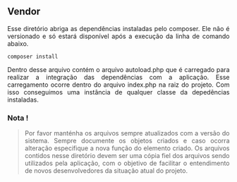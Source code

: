 ## Vendor

<p style="text-align: justify;">
Esse diretório abriga as dependências instaladas pelo composer. Ele não é versionado e só estará disponível após a execução da linha de comando abaixo.
</p>

    composer install

<p style="text-align: justify;">
Dentro desse arquivo contém o arquivo autoload.php que é carregado para realizar a integração das dependências com a aplicação. Esse carregamento ocorre dentro do arquivo index.php na raiz do projeto. Com isso conseguimos uma instância de qualquer classe da depedências instaladas.
</p>

### Nota !

><p style="text-align: justify;">Por favor manténha os arquivos sempre atualizados com a versão do sistema. Sempre documente os objetos criados e caso ocorra alteração especifique a nova função do elemento criado. Os arquivos contidos nesse diretório devem ser uma cópia fiel dos arquivos sendo utilizados pela aplicação, com o objetivo de facilitar o entendimento de novos desenvolvedores da situação atual do projeto.</p>